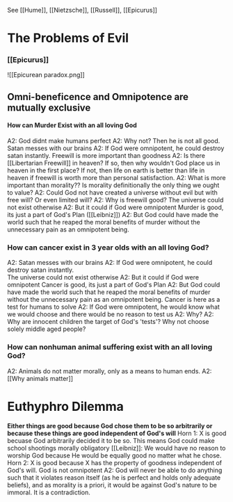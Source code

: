 See [[Hume]], [[Nietzsche]], [[Russell]], [[Epicurus]]

# The Problems of Evil

### [[Epicurus]]
![[Epicurean paradox.png]]

## Omni-beneficence and Omnipotence are mutually exclusive
 
#### How can Murder Exist with an all loving God
A2:
 God didnt make humans perfect
	A2: Why not? Then he is not all good.
Satan messes with our brains
	A2: If God were omnipotent, he could destroy satan instantly.
Freewill is more important than goodness
	A2: Is there [[Libertarian Freewill]] in heaven?
		If so, then why wouldn't God place us in heaven in the first place? If not, then life on earth is better than life in heaven if freewill is worth more than personal satisfaction.
	A2: What is more important than morality?? Is morality definitionally the only thing we ought to value?
	A2: Could God not have created a universe without evil but with free will? Or even limited will?
	A2: Why is freewill good?
The universe could not exist otherwise
	A2: But it could if God were omnipotent
Murder is good, its just a part of God's Plan ([[Leibniz]])
	A2: But God could have made the world such that he reaped the moral benefits of murder without the unnecessary pain as an omnipotent being.
 
### How can cancer exist in 3 year olds with an all loving God?

A2:
Satan messes with our brains
	A2: If God were omnipotent, he could destroy satan instantly.		
The universe could not exist otherwise
	A2: But it could if God were omnipotent
Cancer is good, its just a part of God's Plan
	A2: But God could have made the world such that he reaped the moral benefits of murder without the unnecessary pain as an omnipotent being.
Cancer is here as a test for humans to solve
	A2: If God were omnipotent, he would know what we would choose and there would be no reason to test us
	A2: Why?
	A2: Why are innocent children the target of God's 'tests'? Why not choose solely middle aged people?

### How can nonhuman animal suffering exist with an all loving God?

A2:
Animals do not matter morally, only as a means to human ends.
	A2: [[Why animals matter]]


# Euthyphro Dilemma
**Either things are good because God chose them to be so arbitrarily or because these things are good independent of God's will**
Horn 1:
	X is good becuase God arbitrarily decided it to be so. This means
		God could make school shootings morally obligatory
		[[Leibniz]]: We would have no reason to worship God because He would be equally good no matter what he chose.
Horn 2:
	X is good because X has the property of goodness independent of God's will.
		God is not omnipotent
			A2: God will never be able to do anything such that it violates reason itself (as he is perfect and holds only adequate beliefs), and as morality is a priori, it would be against God's nature to be immoral. It is a contradiction. 
